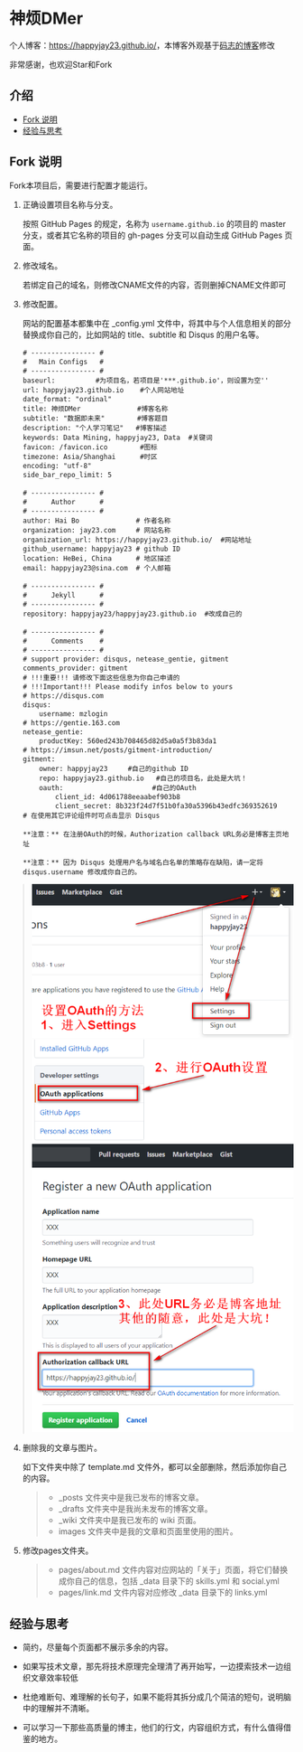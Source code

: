 # 神烦DMer

个人博客：<https://happyjay23.github.io/>，本博客外观基于[码志的博客](http://mazhuang.org)修改

非常感谢，也欢迎Star和Fork

## 介绍
<!-- vim-markdown-toc GFM -->
* [Fork 说明](#fork-指南)
* [经验与思考](#经验与思考)
<!-- vim-markdown-toc -->

## Fork 说明

Fork本项目后，需要进行配置才能运行。

1. 正确设置项目名称与分支。

   按照 GitHub Pages 的规定，名称为 `username.github.io` 的项目的 master 分支，或者其它名称的项目的 gh-pages 分支可以自动生成 GitHub Pages 页面。

2. 修改域名。

   若绑定自己的域名，则修改CNAME文件的内容，否则删掉CNAME文件即可

3. 修改配置。

   网站的配置基本都集中在 \_config.yml 文件中，将其中与个人信息相关的部分替换成你自己的，比如网站的 title、subtitle 和 Disqus 的用户名等。
   ```
   # ---------------- #
   #   Main Configs   #
   # ---------------- #
   baseurl:          #为项目名，若项目是'***.github.io'，则设置为空''
   url: happyjay23.github.io    #个人网站地址
   date_format: "ordinal"      
   title: 神烦DMer              #博客名称
   subtitle: "数据即未来"        #博客题目
   description: "个人学习笔记"   #博客描述
   keywords: Data Mining, happyjay23, Data  #关键词
   favicon: /favicon.ico        #图标
   timezone: Asia/Shanghai      #时区
   encoding: "utf-8"
   side_bar_repo_limit: 5

   # ---------------- #
   #      Author      #
   # ---------------- #
   author: Hai Bo              # 作者名称
   organization: jay23.com     # 网站名称
   organization_url: https://happyjay23.github.io/  #网站地址
   github_username: happyjay23 # github ID
   location: HeBei, China      # 地区描述
   email: happyjay23@sina.com  # 个人邮箱

   # ---------------- #
   #      Jekyll      #
   # ---------------- #
   repository: happyjay23/happyjay23.github.io  #改成自己的

   # ---------------- #
   #      Comments    #
   # ---------------- #
   # support provider: disqus, netease_gentie, gitment
   comments_provider: gitment
   # !!!重要!!! 请修改下面这些信息为你自己申请的
   # !!!Important!!! Please modify infos below to yours
   # https://disqus.com
   disqus:
       username: mzlogin
   # https://gentie.163.com
   netease_gentie:
       productKey: 560ed243b708465d82d5a0a5f3b83da1
   # https://imsun.net/posts/gitment-introduction/
   gitment:
       owner: happyjay23     #自己的github ID
       repo: happyjay23.github.io   #自己的项目名，此处是大坑！
       oauth:                      #自己的OAuth
           client_id: 4d061788eeaabef903b8  
           client_secret: 8b323f24d7f51b0fa30a5396b43edfc369352619
   # 在使用其它评论组件时可点击显示 Disqus

   **注意：** 在注册OAuth的时候，Authorization callback URL务必是博客主页地址

   **注意：** 因为 Disqus 处理用户名与域名白名单的策略存在缺陷，请一定将 disqus.username 修改成你自己的。
   ```
  >![213](/images/blog/2017-07-08_1.png)
  >![213](/images/blog/2017-07-08_2.png)
  >![213](/images/blog/2017-07-08_3.png)

4. 删除我的文章与图片。

   如下文件夹中除了 template.md 文件外，都可以全部删除，然后添加你自己的内容。

   >* \_posts 文件夹中是我已发布的博客文章。
   >* \_drafts 文件夹中是我尚未发布的博客文章。
   >* \_wiki 文件夹中是我已发布的 wiki 页面。
   >* images 文件夹中是我的文章和页面里使用的图片。

5. 修改pages文件夹。

   >* pages/about.md 文件内容对应网站的「关于」页面，将它们替换成你自己的信息，包括 \_data 目录下的 skills.yml 和 social.yml
   >* pages/link.md 文件内容对应修改 \_data 目录下的 links.yml


## 经验与思考

* 简约，尽量每个页面都不展示多余的内容。


* 如果写技术文章，那先将技术原理完全理清了再开始写，一边摸索技术一边组织文章效率较低

* 杜绝难断句、难理解的长句子，如果不能将其拆分成几个简洁的短句，说明脑中的理解并不清晰。

* 可以学习一下那些高质量的博主，他们的行文，内容组织方式，有什么值得借鉴的地方。
